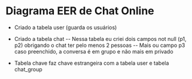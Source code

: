 # Diagrama EER de Chat Online

- Criado a tabela user (guarda os usuários)
- Criado a tabela chat
-- Nessa tabela eu criei dois campos not null (p1, p2) obrigando o chat ter pelo menos 2 pessoas
-- Mais ou campo p3 caso preenchido, a conversa é em grupo e não mais em privado

- Tabela chave faz chave estrangeira com a tabela user e tabela chat_group
